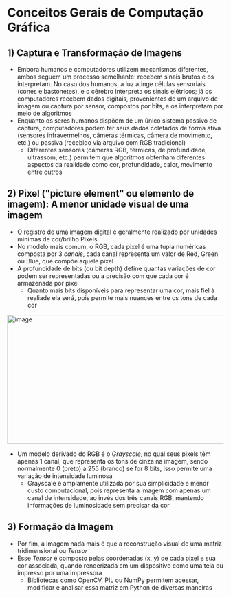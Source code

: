 # Conceitos Gerais de Computação Gráfica

## 1) Captura e Transformação de Imagens
- Embora humanos e computadores utilizem mecanismos diferentes, ambos seguem um processo semelhante: recebem sinais brutos e os interpretam. No caso dos humanos, a luz atinge células sensoriais (cones e bastonetes), e o cérebro interpreta os sinais elétricos; já os computadores recebem dados digitais, provenientes de um arquivo de imagem ou captura por sensor, compostos por bits, e os interpretam por meio de algoritmos
- Enquanto os seres humanos dispõem de um único sistema passivo de captura, computadores podem ter seus dados coletados de forma ativa (sensores infravermelhos, câmeras térmicas, câmera de movimento, etc.) ou passiva (recebido via arquivo com RGB tradicional)
  - Diferentes sensores (câmeras RGB, térmicas, de profundidade, ultrassom, etc.) permitem que algoritmos obtenham diferentes aspectos da realidade como cor, profundidade, calor, movimento entre outros
 

## 2) Pixel ("picture element" ou elemento de imagem): A menor unidade visual de uma imagem
- O registro de uma imagem digital é geralmente realizado por unidades mínimas de cor/brilho Pixels
- No modelo mais comum, o RGB, cada pixel é uma tupla numéricas composta por 3 *canais*, cada canal representa um valor de Red, Green ou Blue, que compõe aquele pixel
- A profundidade de bits (ou bit depth) define quantas variações de cor podem ser representadas ou a precisão com que cada cor é armazenada por pixel
  - Quanto mais bits disponíveis para representar uma cor, mais fiel à realiade ela será, pois permite mais nuances entre os tons de cada cor
<img width="929" height="300" alt="image" src="https://github.com/user-attachments/assets/0a59aa18-50b1-447a-b636-23fdabcb6a30" />

- Um modelo derivado do RGB é o *Grayscale*, no qual seus pixels têm apenas 1 canal, que representa os tons de cinza na imagem, sendo normalmente 0 (preto) a 255 (branco) se for 8 bits, isso permite uma variação de intensidade luminosa
  - Grayscale é amplamente utilizada por sua simplicidade e menor custo computacional, pois representa a imagem com apenas um canal de intensidade, ao invés dos três canais RGB, mantendo informações de luminosidade sem precisar da cor
 
    
## 3) Formação da Imagem
- Por fim, a imagem nada mais é que a reconstrução visual de uma matriz tridimensional ou *Tensor*
- Esse *Tensor* é composto pelas coordenadas (x, y) de cada pixel e sua cor associada, quando renderizada em um dispositivo como uma tela ou impresso por uma impressora
  - Bibliotecas como OpenCV, PIL ou NumPy permitem acessar, modificar e analisar essa matriz em Python de diversas maneiras
